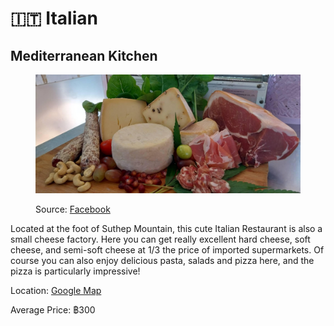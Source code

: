 # 🇮🇹 Italian

## Mediterranean Kitchen

<figure><img src="../.gitbook/assets/image (34).png" alt=""><figcaption><p>Source: <a href="https://www.facebook.com/mediteranean.kitchen/">Facebook</a></p></figcaption></figure>

Located at the foot of Suthep Mountain, this cute Italian Restaurant is also a small cheese factory. Here you can get really excellent hard cheese, soft cheese, and semi-soft cheese at 1/3 the price of imported supermarkets. Of course you can also enjoy delicious pasta, salads and pizza here, and the pizza is particularly impressive!

Location: [Google Map](https://goo.gl/maps/wSotUKRf9XNfRd4RA)

Average Price: ฿300
